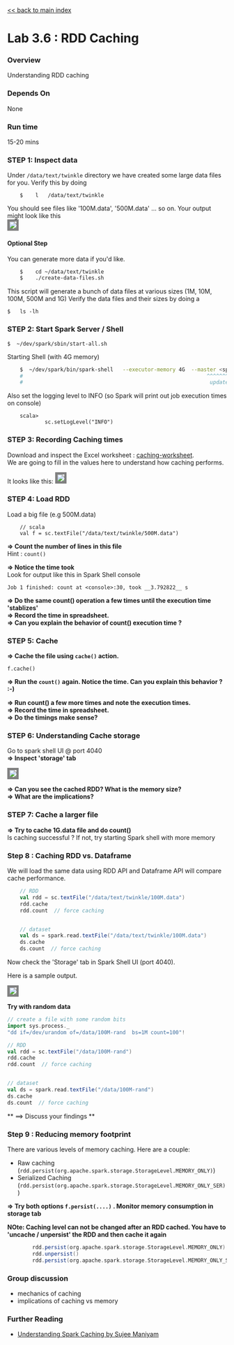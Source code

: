 <link rel='stylesheet' href='../assets/css/main.css'/>

[<< back to main index](../README.md)

Lab 3.6 : RDD Caching
=====================

### Overview
Understanding RDD caching

### Depends On
None

### Run time
15-20 mins


### STEP 1: Inspect data

Under `/data/text/twinkle` directory we have created some large data files for you.  Verify this by doing
```
    $    l   /data/text/twinkle
```
You should see files like  '100M.data', '500M.data' ... so on.
Your output might look like this  
<img src="../assets/images/3.1a.png" style="border: 5px solid grey; max-width:100%;"/>

#### Optional Step
You can generate more data if you'd like.

```bash
    $    cd ~/data/text/twinkle
    $    ./create-data-files.sh
```

This script will generate a bunch of data files at various sizes (1M, 10M, 100M, 500M and 1G)
Verify the data files and their sizes by doing a

    $   ls -lh



### STEP 2: Start Spark Server / Shell

    $  ~/dev/spark/sbin/start-all.sh

Starting Shell (with 4G memory)


```bash
    $  ~/dev/spark/bin/spark-shell   --executor-memory 4G  --master <spark master uri>
    #                                                           ^^^^^^^^^^^^^^^^
    #                                                            update this to match your spark server
```


Also set the logging level to INFO (so Spark will print out job execution times on console)

```
    scala>
            sc.setLogLevel("INFO")
```



### STEP 3: Recording Caching times
Download and inspect the Excel worksheet : [caching-worksheet](caching-worksheet.xlsx).   
We are going to fill in the values here to understand how caching performs.

It looks like this:
<img src="../assets/images/3.6a.png" style="border: 5px solid grey; max-width:100%;"/>


### STEP 4: Load RDD

Load a big file (e.g 500M.data)

```
    // scala
    val f = sc.textFile("/data/text/twinkle/500M.data")
```


**=> Count the number of lines in this file**    
Hint : `count()`  

**=> Notice the time took**   
Look for output like this in Spark Shell console

```console
Job 1 finished: count at <console>:30, took __3.792822__ s
```

**=> Do the same count() operation a few times until the execution time 'stablizes'**  
**=> Record the time in spreadsheet.**  
**=> Can you explain the behavior of count() execution time ?**


### STEP 5:  Cache

**=> Cache the file using  `cache()` action.**  

    f.cache()

**=> Run the `count()` again. Notice the time.   Can you explain this behavior ?  :-)**

**=> Run count() a few more times and note the execution times.**  
**=> Record the time in spreadsheet.**  
**=> Do the timings make sense?**


### STEP 6:  Understanding Cache storage

Go to spark shell UI @ port 4040  
**=> Inspect 'storage' tab**  

<img src="../assets/images/3.6b.png" style="border: 5px solid grey; max-width:100%;"/>

**=> Can you see the cached RDD?  What is the memory size?**  
**=> What are the implications?**

### STEP 7:  Cache a larger file

**=> Try to cache 1G.data file and do count()**  
Is caching successful ?
If not, try starting Spark shell with more memory


### Step 8 : Caching RDD vs. Dataframe
We will load the same data using RDD API and Dataframe API will compare cache performance.

```scala
    // RDD
    val rdd = sc.textFile("/data/text/twinkle/100M.data")
    rdd.cache
    rdd.count  // force caching


    // dataset
    val ds = spark.read.textFile("/data/text/twinkle/100M.data")
    ds.cache
    ds.count  // force caching

```

Now check the 'Storage' tab in Spark Shell UI (port 4040).  

Here is a sample output.

<img src="../assets/images/3.6c-rdd-ds-cache.png" style="border: 5px solid grey; max-width:100%;"/>

**Try with random data**

```scala
// create a file with some random bits
import sys.process._
"dd if=/dev/urandom of=/data/100M-rand  bs=1M count=100"!

// RDD
val rdd = sc.textFile("/data/100M-rand")
rdd.cache
rdd.count  // force caching


// dataset
val ds = spark.read.textFile("/data/100M-rand")
ds.cache
ds.count  // force caching

```

** ==> Discuss your findings **



### Step 9 : Reducing memory footprint

There are various levels of memory caching.  Here are a couple:  

* Raw caching (`rdd.persist(org.apache.spark.storage.StorageLevel.MEMORY_ONLY)`)  
* Serialized Caching (`rdd.persist(org.apache.spark.storage.StorageLevel.MEMORY_ONLY_SER)`)


**=> Try both options `f.persist(....)` .  Monitor memory consumption in storage tab**

**NOte: Caching level can not be changed after an RDD cached.  You have to 'uncache / unpersist' the RDD and then cache it again**

```scala
        rdd.persist(org.apache.spark.storage.StorageLevel.MEMORY_ONLY) // same as rdd.cache()
        rdd.unpersist()
        rdd.persist(org.apache.spark.storage.StorageLevel.MEMORY_ONLY_SER)
```


### Group discussion

* mechanics of caching
* implications of caching vs memory

### Further Reading

* [Understanding Spark Caching by Sujee Maniyam](http://sujee.net/2015/01/22/understanding-spark-caching/)
